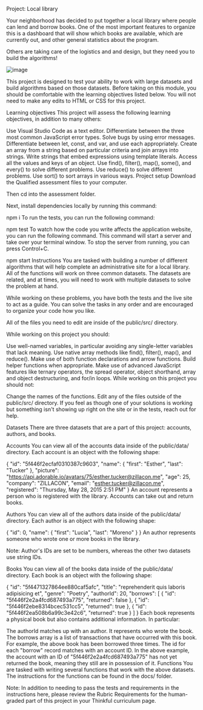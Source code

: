 Project: Local library

Your neighborhood has decided to put together a local library where people can lend and borrow books. One of the most important features to organize this is a dashboard that will show which books are available, which are currently out, and other general statistics about the program.

Others are taking care of the logistics and and design, but they need you to build the algorithms!

![image](https://user-images.githubusercontent.com/104586580/167901290-ff79483d-edfc-447f-ac86-4aaf4c584f18.png)

This project is designed to test your ability to work with large datasets and build algorithms based on those datasets. Before taking on this module, you should be comfortable with the learning objectives listed below. You will not need to make any edits to HTML or CSS for this project.

Learning objectives
This project will assess the following learning objectives, in addition to many others:

Use Visual Studio Code as a text editor.
Differentiate between the three most common JavaScript error types.
Solve bugs by using error messages.
Differentiate between let, const, and var, and use each appropriately.
Create an array from a string based on particular criteria and join arrays into strings.
Write strings that embed expressions using template literals.
Access all the values and keys of an object.
Use find(), filter(), map(), some(), and every() to solve different problems.
Use reduce() to solve different problems.
Use sort() to sort arrays in various ways.
Project setup
Download the Qualified assessment files to your computer.

Then cd into the assessment folder.

Next, install dependencies locally by running this command:

npm i
To run the tests, you can run the following command:

npm test
To watch how the code you write affects the application website, you can run the following command. This command will start a server and take over your terminal window. To stop the server from running, you can press Control+C.

npm start
Instructions
You are tasked with building a number of different algorithms that will help complete an administrative site for a local library. All of the functions will work on three common datasets. The datasets are related, and at times, you will need to work with multiple datasets to solve the problem at hand.

While working on these problems, you have both the tests and the live site to act as a guide. You can solve the tasks in any order and are encouraged to organize your code how you like.

All of the files you need to edit are inside of the public/src/ directory.

While working on this project you should:

Use well-named variables, in particular avoiding any single-letter variables that lack meaning.
Use native array methods like find(), filter(), map(), and reduce().
Make use of both function declarations and arrow functions.
Build helper functions when appropriate.
Make use of advanced JavaScript features like ternary operators, the spread operator, object shorthand, array and object destructuring, and for/in loops.
While working on this project you should not:

Change the names of the functions.
Edit any of the files outside of the public/src/ directory.
If you feel as though one of your solutions is working but something isn't showing up right on the site or in the tests, reach out for help.

Datasets
There are three datasets that are a part of this project: accounts, authors, and books.

Accounts
You can view all of the accounts data inside of the public/data/ directory. Each account is an object with the following shape:

{
  "id": "5f446f2ecfaf0310387c9603",
  "name": {
    "first": "Esther",
    "last": "Tucker"
  },
  "picture": "https://api.adorable.io/avatars/75/esther.tucker@zillacon.me",
  "age": 25,
  "company": "ZILLACON",
  "email": "esther.tucker@zillacon.me",
  "registered": "Thursday, May 28, 2015 2:51 PM"
}
An account represents a person who is registered with the library. Accounts can take out and return books.

Authors
You can view all of the authors data inside of the public/data/ directory. Each author is an object with the following shape:

{
  "id": 0,
  "name": {
    "first": "Lucia",
    "last": "Moreno"
  }
}
An author represents someone who wrote one or more books in the library.

Note: Author's IDs are set to be numbers, whereas the other two datasets use string IDs.

Books
You can view all of the books data inside of the public/data/ directory. Each book is an object with the following shape:

{
  "id": "5f4471327864ee880caf5afc",
  "title": "reprehenderit quis laboris adipisicing et",
  "genre": "Poetry",
  "authorId": 20,
  "borrows": [
    {
      "id": "5f446f2e2a4fcd687493a775",
      "returned": false
    },
    {
      "id": "5f446f2ebe8314bcec531cc5",
      "returned": true
    },
    {
      "id": "5f446f2ea508b6a99c3e42c6",
      "returned": true
    }
  ]
}
Each book represents a physical book but also contains additional information. In particular:

The authorId matches up with an author. It represents who wrote the book.
The borrows array is a list of transactions that have occurred with this book. For example, the above book has been borrowed three times.
The id for each "borrow" record matches with an account ID. In the above example, the account with an ID of "5f446f2e2a4fcd687493a775" has not yet returned the book, meaning they still are in possession of it.
Functions
You are tasked with writing several functions that work with the above datasets. The instructions for the functions can be found in the docs/ folder.

Note: In addition to needing to pass the tests and requirements in the instructions here, please review the Rubric Requirements for the human-graded part of this project in your Thinkful curriculum page.
